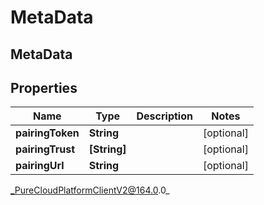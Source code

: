# MetaData

## MetaData

## Properties

|Name | Type | Description | Notes|
|------------ | ------------- | ------------- | -------------|
| **pairingToken** | **String** |  | [optional] |
| **pairingTrust** | **[String]** |  | [optional] |
| **pairingUrl** | **String** |  | [optional] |



_PureCloudPlatformClientV2@164.0.0_
